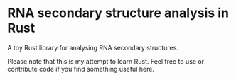 # RNA secondary structure analysis in Rust

A toy Rust library for analysing RNA secondary structures. 

Please note that this is my attempt to learn Rust. Feel free to use or contribute code if you find something useful here.
